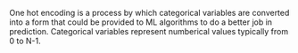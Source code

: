 One hot encoding is a process by which categorical variables are converted into a form that could be provided to ML algorithms to do a better job in prediction. Categorical variables represent numberical values typically from 0 to N-1.

